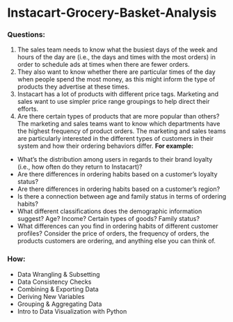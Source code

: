 # Instacart-Grocery-Basket-Analysis

### Questions:
1.	The sales team needs to know what the busiest days of the week and hours of the day are (i.e., the days and times with the most orders) in order to schedule ads at times when there are fewer orders.
2.	They also want to know whether there are particular times of the day when people spend the most money, as this might inform the type of products they advertise at these times.
3.	Instacart has a lot of products with different price tags. Marketing and sales want to use simpler price range groupings to help direct their efforts.
4.	Are there certain types of products that are more popular than others? The marketing and sales teams want to know which departments have the highest frequency of product orders. The marketing and sales teams are particularly interested in the different types of customers in their system and how their ordering behaviors differ. 
    **For example:**
* What’s the distribution among users in regards to their brand loyalty (i.e., how often do they return to Instacart)?
* Are there differences in ordering habits based on a customer’s loyalty status?
* Are there differences in ordering habits based on a customer’s region?
* Is there a connection between age and family status in terms of ordering
habits?
* What different classifications does the demographic information suggest?
Age? Income? Certain types of goods? Family status?
* What differences can you find in ordering habits of different customer
profiles? Consider the price of orders, the frequency of orders, the products
customers are ordering, and anything else you can think of.

### How:
* Data Wrangling & Subsetting
* Data Consistency Checks
* Combining & Exporting Data
* Deriving New Variables
* Grouping & Aggregating Data
* Intro to Data Visualization with Python

